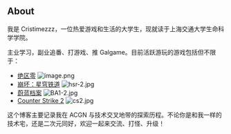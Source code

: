 ## About

我是 Cristimezzz，一位热爱游戏和生活的大学生，现就读于上海交通大学生命科学学院。

主业学习，副业追番、打游戏、推 Galgame。目前活跃游玩的游戏包括但不限于：
- [绝区零](https://zzz.mihoyo.com/)
![image.png](https://s2.loli.net/2025/08/08/wasxWS9AfjTPNi5.png)
- [崩坏：星穹铁道](https://sr.mihoyo.com/)
![hsr-2.jpg](https://s2.loli.net/2025/08/08/HZ92iYysnACTQde.jpg)
- [蔚蓝档案](https://bluearchive-cn.com/)
![BA1-2.jpg](https://s2.loli.net/2025/08/08/JgS4Q2xBhyFXcPG.jpg)
- [Counter Strike 2](https://www.counter-strike.net/cs2)
![cs2.jpg](https://s2.loli.net/2025/08/08/RVz4ft8MvrX6L5O.jpg)

这个博客主要记录我在 ACGN 与技术交叉地带的探索历程。不论你是和我一样的技术宅，还是二次元同好，欢迎一起来交流、打怪、升级！